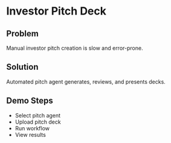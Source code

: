 # Investor Pitch Deck

## Problem
Manual investor pitch creation is slow and error-prone.

## Solution
Automated pitch agent generates, reviews, and presents decks.

## Demo Steps
- Select pitch agent
- Upload pitch deck
- Run workflow
- View results
